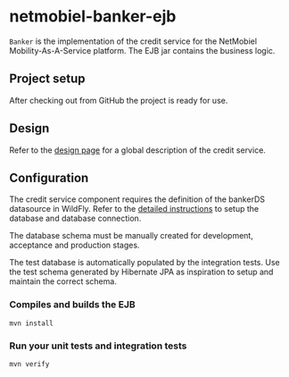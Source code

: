 # netmobiel-banker-ejb

`Banker` is the implementation of the credit service for the NetMobiel Mobility-As-A-Service platform. The EJB jar contains the business logic.
 
## Project setup
After checking out from GitHub the project is ready for use.

## Design
Refer to the [design page](doc/design.md) for a global description of the credit service.
  
## Configuration
The credit service component requires the definition of the bankerDS datasource in WildFly. Refer to the [detailed instructions](doc/configuration.md) to setup the database and database connection.

The database schema must be manually created for development, acceptance and production stages. 

The test database is automatically populated by the integration tests. Use the test schema generated by Hibernate JPA as inspiration to setup and maintain the correct schema. 

### Compiles and builds the EJB 
```
mvn install
```
### Run your unit tests and integration tests
```
mvn verify
```

